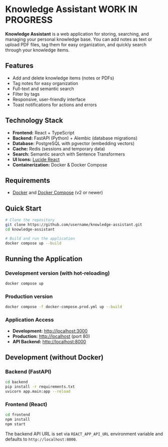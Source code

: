 # Knowledge Assistant WORK IN PROGRESS

**Knowledge Assistant** is a web application for storing, searching, and managing your personal knowledge base. You can add notes as text or upload PDF files, tag them for easy organization, and quickly search through your knowledge items.

## Features

- Add and delete knowledge items (notes or PDFs)
- Tag notes for easy organization
- Full-text and semantic search
- Filter by tags
- Responsive, user-friendly interface
- Toast notifications for actions and errors

## Technology Stack

- **Frontend:** React + TypeScript
- **Backend:** FastAPI (Python) + Alembic (database migrations)
- **Database:** PostgreSQL with pgvector (embedding vectors)
- **Cache:** Redis (sessions and temporary data)
- **Search:** Semantic search with Sentence Transformers
- **UI Icons:** [Lucide React](https://lucide.dev/)
- **Containerization:** Docker & Docker Compose

## Requirements

- [Docker](https://www.docker.com/) and [Docker Compose](https://docs.docker.com/compose/) (v2 or newer)

## Quick Start

```bash
# Clone the repository
git clone https://github.com/username/knowledge-assistant.git
cd knowledge-assistant

# Build and run the application
docker compose up --build
```

## Running the Application

### Development version (with hot-reloading)

```bash
docker compose up
```

### Production version

```bash
docker compose -f docker-compose.prod.yml up --build
```

### Application Access

- **Development:** [http://localhost:3000](http://localhost:3000)
- **Production:** [http://localhost](http://localhost) (port 80)
- **API Backend:** [http://localhost:8000](http://localhost:8000)


## Development (without Docker)

### Backend (FastAPI)

```bash
cd backend
pip install -r requirements.txt
uvicorn app.main:app --reload
```

### Frontend (React)

```bash
cd frontend
npm install
npm start
```

The backend API URL is set via `REACT_APP_API_URL` environment variable and defaults to `http://localhost:8000`.
